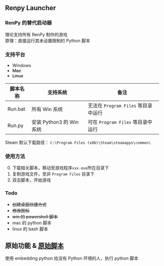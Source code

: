 ## Renpy Launcher
###  RenPy 的替代启动器
理论支持所有 RenPy 制作的游戏  
原理：直接运行其未设置限制的 Python 脚本


### 支持平台
- Windows
- ~~Mac~~
- ~~Linux~~


|脚本名称 | 支持系统 |备注|
|--------|---------|---------|
|Run.bat | 所有 Win 系统 | 无法在 `Program Files` 等目录中运行 |
|Run.py  | 安装 Python3 的 Win 系统 | 可在 `Program Files` 等目录中运行 |

Steam 默认下载路径：
`C:\Program Files (x86)\Steam\steamapps\common\`


### 使用方法
0. 下载相关脚本，移动至游戏程序`xxx.exe`所在目录下
1. 复制游戏文件，至非 `Program Files` 目录下
2. 双击脚本，开始游戏


### Todo
- ~~创建桌面快捷方式~~
- ~~修改图标~~
- ~~win 的 powershell 脚本~~
- mac 的 python 脚本
- linux 的 bash 脚本


## 原始功能 & [原始脚本](./Origin/Run.bat)
使用  embedding python 给没有 Python 环境的人，执行 python 脚本

